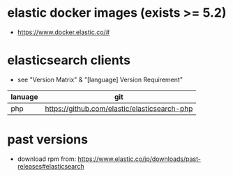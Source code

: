 # elastic docker images (exists >= 5.2)
- https://www.docker.elastic.co/#

# elasticsearch clients
- see "Version Matrix" & "[language] Version Requirement"

|lanuage|git|
|---|---|
|php|https://github.com/elastic/elasticsearch-php|

# past versions
- download rpm from: https://www.elastic.co/jp/downloads/past-releases#elasticsearch
